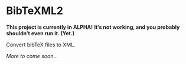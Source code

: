 # BibTeXML2

**This project is currently in ALPHA!** 
**It’s not working, and you probably shouldn’t even run it.  (Yet.)**

Convert bibTeX files to XML.

*More to come soon…*

